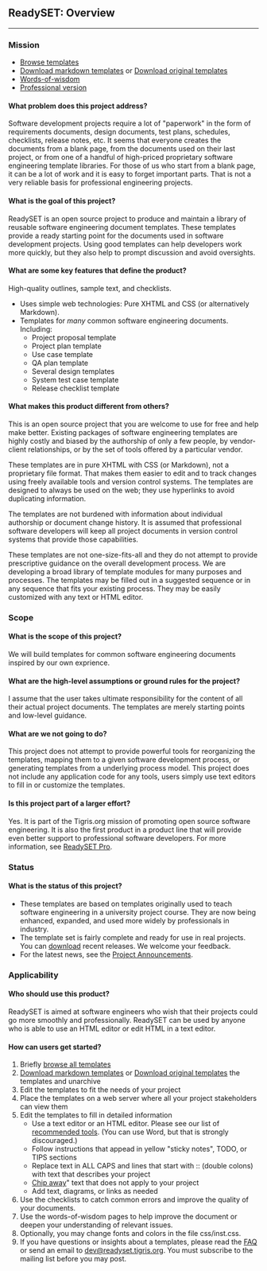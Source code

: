 ## ReadySET: Overview
---

### Mission
* [Browse templates](https://github.com/bike-bill/readyset-markdown)
* [Download markdown templates](https://github.com/bike-bill/readyset-markdown)
  or [Download original templates](http://readyset.tigris.org/servlets/ProjectDocumentList)
* [Words-of-wisdom](http://readyset.tigris.org/words-of-wisdom/)
* [Professional version](http://www.readysetpro.com/)

#### What problem does this project address?

Software development projects require a lot of "paperwork" in the
form of requirements documents, design documents, test plans,
schedules, checklists, release notes, etc. It seems that everyone
creates the documents from a blank page, from the documents used on
their last project, or from one of a handful of high-priced
proprietary software engineering template libraries. For those of us
who start from a blank page, it can be a lot of work and it is easy
to forget important parts. That is not a very reliable basis for
professional engineering projects.

#### What is the goal of this project?

ReadySET is an open source project to produce and maintain a library
of reusable software engineering document templates. These templates
provide a ready starting point for the documents used in software
development projects. Using good templates can help developers work
more quickly, but they also help to prompt discussion and
avoid oversights.

#### What are some key features that define the product?

High-quality outlines, sample text, and checklists.

* Uses simple web technologies: Pure XHTML and CSS (or alternatively Markdown).
* Templates for *many* common software engineering documents. Including:
  * Project proposal template
  * Project plan template
  * Use case template
  * QA plan template
  * Several design templates
  * System test case template
  * Release checklist template

#### What makes this product different from others?

This is an open source project that you are welcome to use for free
and help make better. Existing packages of software engineering
templates are highly costly and biased by the authorship of only a
few people, by vendor-client relationships, or by the set of tools
offered by a particular vendor.

These templates are in pure XHTML with CSS (or Markdown), not a proprietary
file format. That makes them easier to edit and to track changes
using freely available tools and version control systems. The
templates are designed to always be used on the web; they use
hyperlinks to avoid duplicating information.

The templates are not burdened with information about individual
authorship or document change history. It is assumed that
professional software developers will keep all project documents in
version control systems that provide those capabilities.

These templates are not one-size-fits-all and they do not attempt to
provide prescriptive guidance on the overall development process. We
are developing a broad library of template modules for many purposes
and processes. The templates may be filled out in a suggested
sequence or in any sequence that fits your existing process. They
may be easily customized with any text or HTML editor.

### Scope

#### What is the scope of this project?

We will build templates for common software engineering documents
inspired by our own exprience.

#### What are the high-level assumptions or ground rules for the project?

I assume that the user takes ultimate responsibility for the content
of all their actual project documents. The templates are merely
starting points and low-level guidance.

#### What are we not going to do?

This project does not attempt to provide powerful tools for
reorganizing the templates, mapping them to a given software
development process, or generating templates from a underlying
process model. This project does not include any application code
for any tools, users simply use text editors to fill in or customize
the templates.

#### Is this project part of a larger effort?

Yes. It is part of the Tigris.org mission of promoting open source
software engineering. It is also the first product in a product line
that will provide even better support to professional
software developers. For more information, see
[ReadySET Pro](http://www.readysetpro.com).

### Status

#### What is the status of this project?

* These templates are based on templates originally used to teach
  software engineering in a university project course. They are now
  being enhanced, expanded, and used more widely by professionals
  in industry.
* The template set is fairly complete and ready for use in real projects. You can [download](http://readyset.tigris.org/servlets/ProjectDocumentList) recent releases. We welcome your feedback.
* For the latest news, see the [Project Announcements](http://readyset.tigris.org/servlets/ProjectNewsList).

### Applicability

#### Who should use this product?

ReadySET is aimed at software engineers who wish that their projects
could go more smoothly and professionally. ReadySET can be used by
anyone who is able to use an HTML editor or edit HTML in a
text editor.

#### How can users get started?

1. Briefly [browse all templates](https://github.com/bike-bill/readyset-markdown)
2. [Download markdown templates](https://github.com/bike-bill/readyset-markdown)
   or [Download original templates](http://readyset.tigris.org/servlets/ProjectDocumentList) 
   the templates and unarchive
3. Edit the templates to fit the needs of your project
4. Place the templates on a web server where all your project
   stakeholders can view them
5. Edit the templates to fill in detailed information
   * Use a text editor or an HTML editor. Please see our list of
     [recommended tools](docs/recommended-tools). (You can
     use Word, but that is strongly discouraged.)
   * Follow instructions that appead in yellow "sticky notes", TODO, or TIPS sections
   * Replace text in ALL CAPS and lines that start with :: (double colons) 
     with text that describes your project
   * [Chip away](docs/faq.html#chipaway)" text that does not
     apply to your project
   * Add text, diagrams, or links as needed
6.  Use the checklists to catch common errors and improve the
    quality of your documents.
7.  Use the words-of-wisdom pages to help improve the document or
    deepen your understanding of relevant issues.
8.  Optionally, you may change fonts and colors in the
    file css/inst.css.
9.  If you have questions or insights about a templates, please read
    the [FAQ](docs/faq.html) or send an email to
    <dev@readyset.tigris.org>. You must subscribe to the mailing
    list before you may post.

